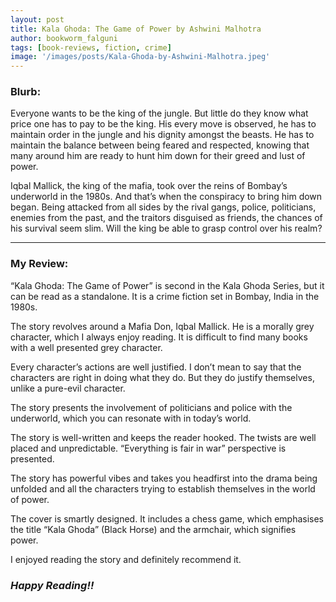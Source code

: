 ```yaml
---
layout: post
title: Kala Ghoda: The Game of Power by Ashwini Malhotra
author: bookworm_falguni
tags: [book-reviews, fiction, crime]
image: '/images/posts/Kala-Ghoda-by-Ashwini-Malhotra.jpeg'
---
```


### **Blurb:**
Everyone wants to be the king of the jungle. But little do they know what price one has to pay to be the king. His every move is observed, he has to maintain order in the jungle and his dignity amongst the beasts. He has to maintain the balance between being feared and respected, knowing that many around him are ready to hunt him down for their greed and lust of power.

Iqbal Mallick, the king of the mafia, took over the reins of Bombay’s underworld in the 1980s. And that’s when the conspiracy to bring him down began. Being attacked from all sides by the rival gangs, police, politicians, enemies from the past, and the traitors disguised as friends, the chances of his survival seem slim. Will the king be able to grasp control over his realm?

___
### **My Review:**
“Kala Ghoda: The Game of Power” is second in the Kala Ghoda Series, but it can be read as a standalone. It is a crime fiction set in Bombay, India in the 1980s.

The story revolves around a Mafia Don, Iqbal Mallick. He is a morally grey character, which I always enjoy reading. It is difficult to find many books with a well presented grey character. 

Every character’s actions are well justified. I don’t mean to say that the characters are right in doing what they do. But they do justify themselves, unlike a pure-evil character.

The story presents the involvement of politicians and police with the underworld, which you can resonate with in today’s world.

The story is well-written and keeps the reader hooked. The twists are well placed and unpredictable. “Everything is fair in war” perspective is presented.

The story has powerful vibes and takes you headfirst into the drama being unfolded and all the characters trying to establish themselves in the world of power.

The cover is smartly designed. It includes a chess game, which emphasises the title “Kala Ghoda” (Black Horse) and the armchair, which signifies power. 

I enjoyed reading the story and definitely recommend it.


### ***Happy Reading!!***
